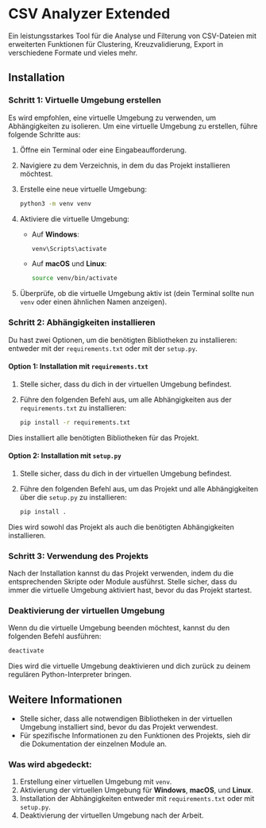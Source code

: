 # CSV Analyzer Extended

Ein leistungsstarkes Tool für die Analyse und Filterung von CSV-Dateien mit erweiterten Funktionen für Clustering, Kreuzvalidierung, Export in verschiedene Formate und vieles mehr.

## Installation

### Schritt 1: Virtuelle Umgebung erstellen

Es wird empfohlen, eine virtuelle Umgebung zu verwenden, um Abhängigkeiten zu isolieren. Um eine virtuelle Umgebung zu erstellen, führe folgende Schritte aus:

1. Öffne ein Terminal oder eine Eingabeaufforderung.
2. Navigiere zu dem Verzeichnis, in dem du das Projekt installieren möchtest.
3. Erstelle eine neue virtuelle Umgebung:

   ```bash
   python3 -m venv venv
   ```

4. Aktiviere die virtuelle Umgebung:

   - Auf **Windows**:

     ```bash
     venv\Scripts\activate
     ```

   - Auf **macOS** und **Linux**:

     ```bash
     source venv/bin/activate
     ```

5. Überprüfe, ob die virtuelle Umgebung aktiv ist (dein Terminal sollte nun `venv` oder einen ähnlichen Namen anzeigen).

### Schritt 2: Abhängigkeiten installieren

Du hast zwei Optionen, um die benötigten Bibliotheken zu installieren: entweder mit der `requirements.txt` oder mit der `setup.py`.

#### Option 1: Installation mit `requirements.txt`

1. Stelle sicher, dass du dich in der virtuellen Umgebung befindest.
2. Führe den folgenden Befehl aus, um alle Abhängigkeiten aus der `requirements.txt` zu installieren:

   ```bash
   pip install -r requirements.txt
   ```

Dies installiert alle benötigten Bibliotheken für das Projekt.

#### Option 2: Installation mit `setup.py`

1. Stelle sicher, dass du dich in der virtuellen Umgebung befindest.
2. Führe den folgenden Befehl aus, um das Projekt und alle Abhängigkeiten über die `setup.py` zu installieren:

   ```bash
   pip install .
   ```

Dies wird sowohl das Projekt als auch die benötigten Abhängigkeiten installieren.

### Schritt 3: Verwendung des Projekts

Nach der Installation kannst du das Projekt verwenden, indem du die entsprechenden Skripte oder Module ausführst. Stelle sicher, dass du immer die virtuelle Umgebung aktiviert hast, bevor du das Projekt startest.

### Deaktivierung der virtuellen Umgebung

Wenn du die virtuelle Umgebung beenden möchtest, kannst du den folgenden Befehl ausführen:

```bash
deactivate
```

Dies wird die virtuelle Umgebung deaktivieren und dich zurück zu deinem regulären Python-Interpreter bringen.

## Weitere Informationen

- Stelle sicher, dass alle notwendigen Bibliotheken in der virtuellen Umgebung installiert sind, bevor du das Projekt verwendest.
- Für spezifische Informationen zu den Funktionen des Projekts, sieh dir die Dokumentation der einzelnen Module an.


### Was wird abgedeckt:
1. Erstellung einer virtuellen Umgebung mit `venv`.
2. Aktivierung der virtuellen Umgebung für **Windows**, **macOS**, und **Linux**.
3. Installation der Abhängigkeiten entweder mit `requirements.txt` oder mit `setup.py`.
4. Deaktivierung der virtuellen Umgebung nach der Arbeit.


